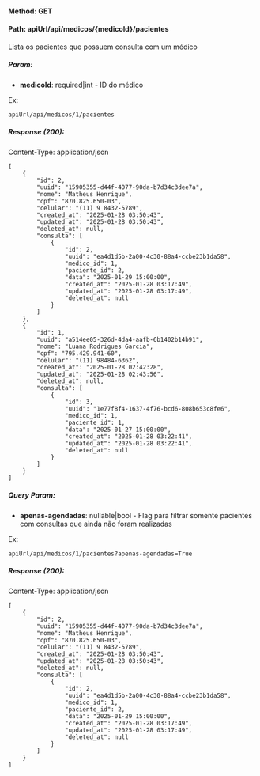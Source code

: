 #### Method: **GET**
#### Path: **apiUrl/api/medicos/{medicoId}/pacientes**
Lista os pacientes que possuem consulta com um médico

##### Param:
*   **medicoId**: required|int - ID do médico

Ex:
```
apiUrl/api/medicos/1/pacientes
```

##### Response (200):
Content-Type: application/json
```
[
	{
		"id": 2,
		"uuid": "15905355-d44f-4077-90da-b7d34c3dee7a",
		"nome": "Matheus Henrique",
		"cpf": "870.825.650-03",
		"celular": "(11) 9 8432-5789",
		"created_at": "2025-01-28 03:50:43",
		"updated_at": "2025-01-28 03:50:43",
		"deleted_at": null,
		"consulta": [
			{
				"id": 2,
				"uuid": "ea4d1d5b-2a00-4c30-88a4-ccbe23b1da58",
				"medico_id": 1,
				"paciente_id": 2,
				"data": "2025-01-29 15:00:00",
				"created_at": "2025-01-28 03:17:49",
				"updated_at": "2025-01-28 03:17:49",
				"deleted_at": null
			}
		]
	},
	{
		"id": 1,
		"uuid": "a514ee05-326d-4da4-aafb-6b1402b14b91",
		"nome": "Luana Rodrigues Garcia",
		"cpf": "795.429.941-60",
		"celular": "(11) 98484-6362",
		"created_at": "2025-01-28 02:42:28",
		"updated_at": "2025-01-28 02:43:56",
		"deleted_at": null,
		"consulta": [
			{
				"id": 3,
				"uuid": "1e77f8f4-1637-4f76-bcd6-808b653c8fe6",
				"medico_id": 1,
				"paciente_id": 1,
				"data": "2025-01-27 15:00:00",
				"created_at": "2025-01-28 03:22:41",
				"updated_at": "2025-01-28 03:22:41",
				"deleted_at": null
			}
		]
	}
]
```

##### Query Param:
*   **apenas-agendadas**: nullable|bool - Flag para filtrar somente pacientes com consultas que ainda não foram realizadas 

Ex:
```
apiUrl/api/medicos/1/pacientes?apenas-agendadas=True
```

##### Response (200):
Content-Type: application/json
```
[
	{
		"id": 2,
		"uuid": "15905355-d44f-4077-90da-b7d34c3dee7a",
		"nome": "Matheus Henrique",
		"cpf": "870.825.650-03",
		"celular": "(11) 9 8432-5789",
		"created_at": "2025-01-28 03:50:43",
		"updated_at": "2025-01-28 03:50:43",
		"deleted_at": null,
		"consulta": [
			{
				"id": 2,
				"uuid": "ea4d1d5b-2a00-4c30-88a4-ccbe23b1da58",
				"medico_id": 1,
				"paciente_id": 2,
				"data": "2025-01-29 15:00:00",
				"created_at": "2025-01-28 03:17:49",
				"updated_at": "2025-01-28 03:17:49",
				"deleted_at": null
			}
		]
	}
]
```